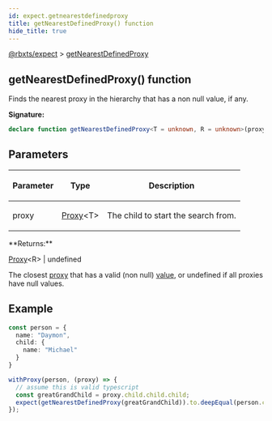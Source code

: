 ```yaml
---
id: expect.getnearestdefinedproxy
title: getNearestDefinedProxy() function
hide_title: true
---
```


[@rbxts/expect](./expect.md) &gt; [getNearestDefinedProxy](./expect.getnearestdefinedproxy.md)

## getNearestDefinedProxy() function

Finds the nearest proxy in the hierarchy that has a non null value, if any.

**Signature:**

```typescript
declare function getNearestDefinedProxy<T = unknown, R = unknown>(proxy: Proxy<T>): Proxy<R> | undefined;
```

## Parameters

<table><thead><tr><th>

Parameter


</th><th>

Type


</th><th>

Description


</th></tr></thead>
<tbody><tr><td>

proxy


</td><td>

[Proxy](./expect.proxy.md)<!-- -->&lt;T&gt;


</td><td>

The child to start the search from.


</td></tr>
</tbody></table>
**Returns:**

[Proxy](./expect.proxy.md)<!-- -->&lt;R&gt; \| undefined

The closest [proxy](./expect.proxyinstance.md) that has a valid (non null) [value](./expect.proxyinstance._proxy_value.md)<!-- -->, or undefined if all proxies have null values.

## Example


```ts
const person = {
  name: "Daymon",
  child: {
    name: "Michael"
  }
}

withProxy(person, (proxy) => {
  // assume this is valid typescript
  const greatGrandChild = proxy.child.child.child;
  expect(getNearestDefinedProxy(greatGrandChild)).to.deepEqual(person.child);
});
```
